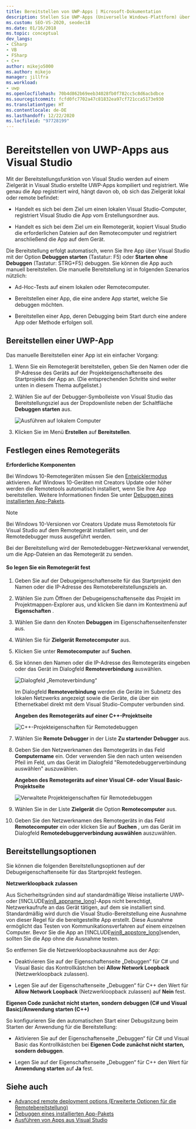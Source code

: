 ```yaml
---
title: Bereitstellen von UWP-Apps | Microsoft-Dokumentation
description: Stellen Sie UWP-Apps (Universelle Windows-Plattform) über Visual Studio bereit. Geben Sie ein lokales Zielgerät oder ein Remotezielgerät für die Bereitstellung an. Erhalten Sie grundlegende Informationen zu Bereitstellungsoptionen.
ms.custom: SEO-VS-2020, seodec18
ms.date: 01/16/2018
ms.topic: conceptual
dev_langs:
- CSharp
- VB
- FSharp
- C++
author: mikejo5000
ms.author: mikejo
manager: jillfra
ms.workload:
- uwp
ms.openlocfilehash: 70b4d862b69eeb34028fb0f782cc5c8d6acbdbce
ms.sourcegitcommit: fcfd0fc7702a47c81832ea97cf721cca5173e930
ms.translationtype: HT
ms.contentlocale: de-DE
ms.lasthandoff: 12/22/2020
ms.locfileid: "97728199"
---
```

# <a name="deploy-uwp-apps-from-visual-studio"></a>Bereitstellen von UWP-Apps aus Visual Studio

Mit der Bereitstellungsfunktion von Visual Studio werden auf einem Zielgerät in Visual Studio erstellte UWP-Apps kompiliert und registriert. Wie genau die App registriert wird, hängt davon ob, ob sich das Zielgerät lokal oder remote befindet:

- Handelt es sich bei dem Ziel um einen lokalen Visual Studio-Computer, registriert Visual Studio die App vom Erstellungsordner aus.

- Handelt es sich bei dem Ziel um ein Remotegerät, kopiert Visual Studio die erforderlichen Dateien auf den Remotecomputer und registriert anschließend die App auf dem Gerät.

Die Bereitstellung erfolgt automatisch, wenn Sie Ihre App über Visual Studio mit der Option **Debuggen starten** (Tastatur: F5) oder **Starten ohne Debuggen** (Tastatur: STRG+F5) debuggen. Sie können die App auch manuell bereitstellen. Die manuelle Bereitstellung ist in folgenden Szenarios nützlich:

- Ad-Hoc-Tests auf einem lokalen oder Remotecomputer.

- Bereitstellen einer App, die eine andere App startet, welche Sie debuggen möchten.

- Bereitstellen einer App, deren Debugging beim Start durch eine andere App oder Methode erfolgen soll.

## <a name="how-to-deploy-a-uwp-app"></a><a name="BKMK_How_to_deploy_a_Windows_Store_app"></a> Bereitstellen einer UWP-App
 Das manuelle Bereitstellen einer App ist ein einfacher Vorgang:

1. Wenn Sie ein Remotegerät bereitstellen, geben Sie den Namen oder die IP-Adresse des Geräts auf der Projekteigenschaftenseite des Startprojekts der App an. (Die entsprechenden Schritte sind weiter unten in diesem Thema aufgelistet.)

2. Wählen Sie auf der Debugger-Symbolleiste von Visual Studio das Bereitstellungsziel aus der Dropdownliste neben der Schaltfläche **Debuggen starten** aus.

     ![Ausführen auf lokalem Computer](../debugger/media/vsrun_f5_local.png "VSRUN_F5_Local")

3. Klicken Sie im Menü **Erstellen** auf **Bereitstellen**.

## <a name="how-to-specify-a-remote-device"></a><a name="BKMK_How_to_specify_a_remote_device"></a> Festlegen eines Remotegeräts

**Erforderliche Komponenten**

Bei Windows 10-Remotegeräten müssen Sie den [Entwicklermodus](/windows/uwp/get-started/enable-your-device-for-development) aktivieren. Auf Windows 10-Geräten mit Creators Update oder höher werden die Remotetools automatisch installiert, wenn Sie Ihre App bereitstellen. Weitere Informationen finden Sie unter [Debuggen eines installierten App-Pakets](../debugger/debug-installed-app-package.md).

> [!NOTE]
> Bei Windows 10-Versionen vor Creators Update muss Remotetools für Visual Studio auf dem Remotegerät installiert sein, und der Remotedebugger muss ausgeführt werden.

Bei der Bereitstellung wird der Remotedebugger-Netzwerkkanal verwendet, um die App-Dateien an das Remotegerät zu senden.

#### <a name="to-specify-a-remote-device"></a>So legen Sie ein Remotegerät fest

1. Geben Sie auf der Debugeigenschaftenseite für das Startprojekt den Namen oder die IP-Adresse des Remotebereitstellungsziels an.

2. Wählen Sie zum Öffnen der Debugeigenschaftenseite das Projekt im Projektmappen-Explorer aus, und klicken Sie dann im Kontextmenü auf **Eigenschaften** .

3. Wählen Sie dann den Knoten **Debuggen** im Eigenschaftenseitenfenster aus.

4. Wählen Sie für **Zielgerät** **Remotecomputer** aus.

5. Klicken Sie unter **Remotecomputer** auf **Suchen**.

6. Sie können den Namen oder die IP-Adresse des Remotegeräts eingeben oder das Gerät im Dialogfeld **Remoteverbindung** auswählen.

    ![Dialogfeld „Remoteverbindung“](../debugger/media/vsrun_selectremotedebuggerdlg.png "VSRUN_SelectRemoteDebuggerDlg")

    Im Dialogfeld **Remoteverbindung** werden die Geräte im Subnetz des lokalen Netzwerks angezeigt sowie die Geräte, die über ein Ethernetkabel direkt mit dem Visual Studio-Computer verbunden sind.

   **Angeben des Remotegeräts auf einer C++-Projektseite**

   ![C&#43;&#43;-Projekteigenschaften für Remotedebuggen](../debugger/media/vsrun_cpp_projprop_remote.png "VSRUN_CPP_ProjProp_Remote")

7. Wählen Sie **Remote Debugger** in der Liste **Zu startender Debugger** aus.

8. Geben Sie den Netzwerknamen des Remotegeräts in das Feld **Computername** ein. Oder verwenden Sie den nach unten weisenden Pfeil im Feld, um das Gerät im Dialogfeld "Remotedebuggerverbindung auswählen" auszuwählen.

   **Angeben des Remotegeräts auf einer Visual C#- oder Visual Basic-Projektseite**

   ![Verwaltete Projekteigenschaften für Remotedebuggen](../debugger/media/vsrun_managed_projprop_remote.png "VSRUN_Managed_ProjProp_Remote")

9. Wählen Sie in der Liste **Zielgerät** die Option **Remotecomputer** aus.

10. Geben Sie den Netzwerknamen des Remotegeräts in das Feld **Remotecomputer** ein oder klicken Sie auf **Suchen** , um das Gerät im Dialogfeld **Remotedebuggerverbindung auswählen** auszuwählen.

## <a name="deployment-options"></a><a name="BKMK_Deployment_options"></a> Bereitstellungsoptionen

Sie können die folgenden Bereitstellungsoptionen auf der Debugeigenschaftenseite für das Startprojekt festlegen.

**Netzwerkloopback zulassen**

Aus Sicherheitsgründen sind auf standardmäßige Weise installierte UWP- oder [!INCLUDE[win8_appname_long](../debugger/includes/win8_appname_long_md.md)]-Apps nicht berechtigt, Netzwerkaufrufe an das Gerät tätigen, auf dem sie installiert sind. Standardmäßig wird durch die Visual Studio-Bereitstellung eine Ausnahme von dieser Regel für die bereitgestellte App erstellt. Diese Ausnahme ermöglicht das Testen von Kommunikationsverfahren auf einem einzelnen Computer. Bevor Sie die App an [!INCLUDE[win8_appstore_long](../debugger/includes/win8_appstore_long_md.md)]senden, sollten Sie die App ohne die Ausnahme testen.

So entfernen Sie die Netzwerkloopbackausnahme aus der App:

- Deaktivieren Sie auf der Eigenschaftenseite „Debuggen“ für C# und Visual Basic das Kontrollkästchen bei **Allow Network Loopback** (Netzwerkloopback zulassen).

- Legen Sie auf der Eigenschaftenseite „Debuggen“ für C++ den Wert für **Allow Network Loopback** (Netzwerkloopback zulassen) auf **Nein** fest.

**Eigenen Code zunächst nicht starten, sondern debuggen (C# und Visual Basic)/Anwendung starten (C++)**

So konfigurieren Sie den automatischen Start einer Debugsitzung beim Starten der Anwendung für die Bereitstellung:

- Aktivieren Sie auf der Eigenschaftenseite „Debuggen“ für C# und Visual Basic das Kontrollkästchen bei **Eigenen Code zunächst nicht starten, sondern debuggen**.

- Legen Sie auf der Eigenschaftenseite „Debuggen“ für C++ den Wert für **Anwendung starten** auf **Ja** fest.

## <a name="see-also"></a>Siehe auch

- [Advanced remote deployment options (Erweiterte Optionen für die Remotebereitstellung)](/windows/uwp/debug-test-perf/deploying-and-debugging-uwp-apps#advanced-remote-deployment-options)
- [Debuggen eines installierten App-Pakets](../debugger/debug-installed-app-package.md)
- [Ausführen von Apps aus Visual Studio](debugging-windows-store-and-windows-universal-apps.md)
